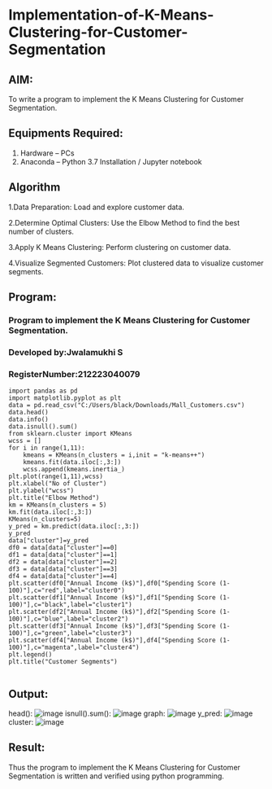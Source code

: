# Implementation-of-K-Means-Clustering-for-Customer-Segmentation

## AIM:
To write a program to implement the K Means Clustering for Customer Segmentation.

## Equipments Required:
1. Hardware – PCs
2. Anaconda – Python 3.7 Installation / Jupyter notebook

## Algorithm
1.Data Preparation: Load and explore customer data.

2.Determine Optimal Clusters: Use the Elbow Method to find the best number of clusters.

3.Apply K Means Clustering: Perform clustering on customer data.

4.Visualize Segmented Customers: Plot clustered data to visualize customer segments. 


## Program:
### Program to implement the K Means Clustering for Customer Segmentation.
### Developed by:Jwalamukhi S
### RegisterNumber:212223040079
```
import pandas as pd
import matplotlib.pyplot as plt
data = pd.read_csv("C:/Users/black/Downloads/Mall_Customers.csv")
data.head()
data.info()
data.isnull().sum()
from sklearn.cluster import KMeans
wcss = []
for i in range(1,11):
    kmeans = KMeans(n_clusters = i,init = "k-means++")
    kmeans.fit(data.iloc[:,3:])
    wcss.append(kmeans.inertia_)
plt.plot(range(1,11),wcss)
plt.xlabel("No of Cluster")
plt.ylabel("wcss")
plt.title("Elbow Method")
km = KMeans(n_clusters = 5)
km.fit(data.iloc[:,3:])
KMeans(n_clusters=5)
y_pred = km.predict(data.iloc[:,3:])
y_pred
data["cluster"]=y_pred
df0 = data[data["cluster"]==0]
df1 = data[data["cluster"]==1]
df2 = data[data["cluster"]==2]
df3 = data[data["cluster"]==3]
df4 = data[data["cluster"]==4]
plt.scatter(df0["Annual Income (k$)"],df0["Spending Score (1-100)"],c="red",label="cluster0")
plt.scatter(df1["Annual Income (k$)"],df1["Spending Score (1-100)"],c="black",label="cluster1")
plt.scatter(df2["Annual Income (k$)"],df2["Spending Score (1-100)"],c="blue",label="cluster2")
plt.scatter(df3["Annual Income (k$)"],df3["Spending Score (1-100)"],c="green",label="cluster3")
plt.scatter(df4["Annual Income (k$)"],df4["Spending Score (1-100)"],c="magenta",label="cluster4")
plt.legend()
plt.title("Customer Segments")


```

## Output:
head():
![image](https://github.com/Jwalamukhi/Implementation-of-K-Means-Clustering-for-Customer-Segmentation/assets/145953628/be9e6744-299b-49dd-864c-b17dbff1bd9d)
isnull().sum():
![image](https://github.com/Jwalamukhi/Implementation-of-K-Means-Clustering-for-Customer-Segmentation/assets/145953628/ca412f44-0b92-4159-aac3-b2daa443008a)
graph:
![image](https://github.com/Jwalamukhi/Implementation-of-K-Means-Clustering-for-Customer-Segmentation/assets/145953628/4c2280f9-cf33-472b-94a3-485bcb35e2f3)
y_pred:
![image](https://github.com/Jwalamukhi/Implementation-of-K-Means-Clustering-for-Customer-Segmentation/assets/145953628/34cb5f1c-502d-4380-b097-af3f335951e3)
cluster:
![image](https://github.com/Jwalamukhi/Implementation-of-K-Means-Clustering-for-Customer-Segmentation/assets/145953628/d2921ae1-b8a1-4c6e-8ae9-e9b1c5e2f859)








## Result:
Thus the program to implement the K Means Clustering for Customer Segmentation is written and verified using python programming.

